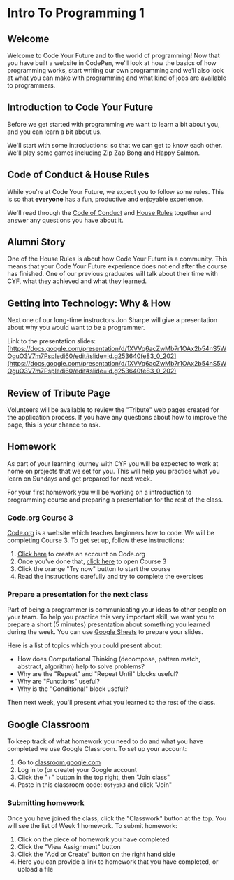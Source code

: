 # Intro To Programming 1

## Welcome

Welcome to Code Your Future and to the world of programming! Now that you have built a website in CodePen, we'll look at how the basics of how programming works, start writing our own programming and we'll also look at what you can make with programming and what kind of jobs are available to programmers.

## Introduction to Code Your Future

Before we get started with programming we want to learn a bit about you, and you can learn a bit about us.

We'll start with some introductions: so that we can get to know each other. We'll play some games including Zip Zap Bong and Happy Salmon.

## Code of Conduct & House Rules

While you're at Code Your Future, we expect you to follow some rules. This is so that **everyone** has a fun, productive and enjoyable experience.

We'll read through the [Code of Conduct](https://codeyourfuture.github.io/syllabus-master/CODE_OF_CONDUCT.html) and [House Rules](https://codeyourfuture.github.io/syllabus-master/others/house-rules.html) together and answer any questions you have about it.

## Alumni Story

One of the House Rules is about how Code Your Future is a community. This means that your Code Your Future experience does not end after the course has finished. One of our previous graduates will talk about their time with CYF, what they achieved and what they learned.

## Getting into Technology: Why & How

Next one of our long-time instructors Jon Sharpe will give a presentation about why you would want to be a programmer.

Link to the presentation slides: [https://docs.google.com/presentation/d/1XVVq6acZwMb7r1OAx2b54nS5WOguO3V7m7Pspledi60/edit#slide=id.g253640fe83_0_202](https://docs.google.com/presentation/d/1XVVq6acZwMb7r1OAx2b54nS5WOguO3V7m7Pspledi60/edit#slide=id.g253640fe83_0_202)

## Review of Tribute Page

Volunteers will be available to review the "Tribute" web pages created for the application process. If you have any questions about how to improve the page, this is your chance to ask.

## Homework

As part of your learning journey with CYF you will be expected to work at home on projects that we set for you. This will help you practice what you learn on Sundays and get prepared for next week.

For your first homework you will be working on a introduction to programming course and preparing a presentation for the rest of the class.

### Code.org Course 3

[Code.org](https://code.org) is a website which teaches beginners how to code. We will be completing Course 3. To get set up, follow these instructions:

1. [Click here](https://studio.code.org/users/sign_up) to create an account on Code.org
2. Once you've done that, [click here](https://studio.code.org/s/course3) to open Course 3
3. Click the orange "Try now" button to start the course
4. Read the instructions carefully and try to complete the exercises

### Prepare a presentation for the next class

Part of being a programmer is communicating your ideas to other people on your team. To help you practice this very important skill, we want you to prepare a short (5 minutes) presentation about something you learned during the week. You can use [Google Sheets](https://www.google.com/slides/about/) to prepare your slides.

Here is a list of topics which you could present about:

- How does Computational Thinking (decompose, pattern match, abstract, algorithm) help to solve problems?
- Why are the "Repeat" and "Repeat Until" blocks useful?
- Why are "Functions" useful?
- Why is the "Conditional" block useful?

Then next week, you'll present what you learned to the rest of the class.

## Google Classroom

To keep track of what homework you need to do and what you have completed we use Google Classroom. To set up your account:

1. Go to [classroom.google.com](classroom.google.com)
2. Log in to (or create) your Google account
3. Click the "+" button in the top right, then "Join class"
4. Paste in this classroom code: `06fypk3` and click "Join"

### Submitting homework

Once you have joined the class, click the "Classwork" button at the top. You will see the list of Week 1 homework. To submit homework:

1. Click on the piece of homework you have completed
2. Click the "View Assignment" button
3. Click the "Add or Create" button on the right hand side
4. Here you can provide a link to homework that you have completed, or upload a file
